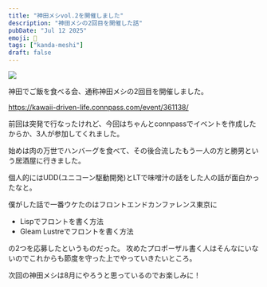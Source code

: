 ```yaml
---
title: "神田メシvol.2を開催しました"
description: "神田メシの2回目を開催した話"
pubDate: "Jul 12 2025"
emoji: 🦊
tags: ["kanda-meshi"]
draft: false
---
```


![](/img/2025-07-12-035043.png)

神田でご飯を食べる会、通称神田メシの2回目を開催しました。

https://kawaii-driven-life.connpass.com/event/361138/

前回は突発で行なったけれど、今回はちゃんとconnpassでイベントを作成したからか、3人が参加してくれました。

始めは肉の万世でハンバーグを食べて、その後合流したもう一人の方と勝男という居酒屋に行きました。

個人的にはUDD(ユニコーン駆動開発)とLTで味噌汁の話をした人の話が面白かったなと。

僕がした話で一番ウケたのはフロントエンドカンファレンス東京に

- Lispでフロントを書く方法
- Gleam Lustreでフロントを書く方法

の2つを応募したというものだった。
攻めたプロポーザル書く人はそんなにいないのでこれからも節度を守った上でやっていきたいところ。

次回の神田メシは8月にやろうと思っているのでお楽しみに！
